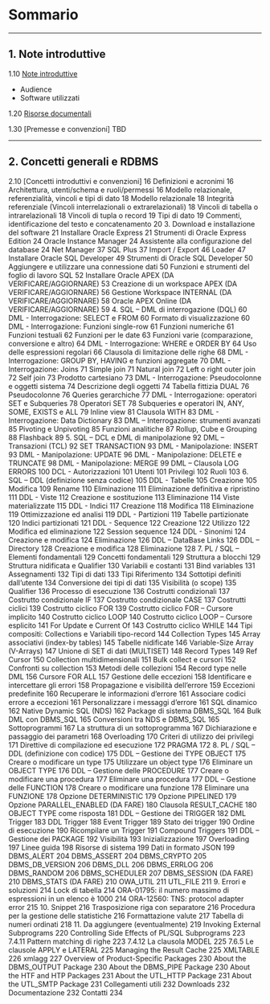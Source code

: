 # Sommario

-----------------------------------
## 1. Note introduttive

1.10 [Note introduttive](https://github.com/pmarconcini/DB_Oracle_Corso_Base/edit/master/110_note_introduttive.md)
- Audience
- Software utilizzati

1.20 [Risorse documentali](https://github.com/pmarconcini/DB_Oracle_Corso_Base/blob/master/120_risorse_documentali)

1.30 [Premesse e convenzioni] TBD

-----------------------------------
## 2. Concetti generali e RDBMS

2.10 [Concetti introduttivi e convenzioni]	16
Definizioni e acronimi	16
Architettura, utenti/schema e ruoli/permessi	16
Modello relazionale, referenzialità, vincoli e tipi di dato	18
Modello relazionale	18
Integrità referenziale (Vincoli interrelazionali o extrarelazionali)	18
Vincoli di tabella o intrarelazionali	18
Vincoli di tupla o record	19
Tipi di dato	19
Commenti, identificazione del testo e concatenamento	20
3.	Download e installazione del software	21
Installare Oracle Express	21
Strumenti di Oracle Express Edition	24
Oracle Instance Manager	24
Assistente alla configurazione del database	24
Net Manager	37
SQL Plus	37
Import / Export	46
Loader	47
Installare Oracle SQL Developer	49
Strumenti di Oracle SQL Developer	50
Aggiungere e utilizzare una connessione dati	50
Funzioni e strumenti del foglio di lavoro SQL	52
Installare Oracle APEX (DA VERIFICARE/AGGIORNARE)	53
Creazione di un workspace APEX (DA VERIFICARE/AGGIORNARE)	56
Gestione Workspace INTERNAL (DA VERIFICARE/AGGIORNARE)	58
Oracle APEX Online (DA VERIFICARE/AGGIORNARE)	59
4.	SQL – DML di interrogazione (DQL)	60
DML - Interrogazione: SELECT e FROM	60
Formato di visualizzazione	60
DML - Interrogazione: Funzioni single-row	61
Funzioni numeriche	61
Funzioni testuali	62
Funzioni per le date	63
Funzioni varie (comparazione, conversione e altro)	64
DML - Interrogazione: WHERE e ORDER BY	64
Uso delle espressioni regolari	66
Clausola di limitazione delle righe	68
DML - Interrogazione: GROUP BY, HAVING e funzioni aggregate	70
DML - Interrogazione: Joins	71
Simple join	71
Natural join	72
Left o right outer join	72
Self join	73
Prodotto cartesiano	73
DML - Interrogazione: Pseudocolonne e oggetti sistema	74
Descrizione degli oggetti	74
Tabella fittizia DUAL	76
Pseudocolonne	76
Queries gerarchiche	77
DML - Interrogazione: operatori SET e Subqueries	78
Operatori SET	78
Subqueries e operatori IN, ANY, SOME, EXISTS e ALL	79
Inline view	81
Clausola WITH	83
DML - Interrogazione: Data Dictionary	83
DML – Interrogazione: strumenti avanzati	85
Pivoting e Unpivoting	85
Funzioni analitiche	87
Rollup, Cube e Grouping	88
Flashback	89
5.	SQL – DCL e DML di manipolazione	92
DML – Transazioni (TCL)	92
SET TRANSACTION	93
DML - Manipolazione: INSERT	93
DML - Manipolazione: UPDATE	96
DML - Manipolazione: DELETE e TRUNCATE	98
DML - Manipolazione: MERGE	99
DML – Clausola LOG ERRORS	100
DCL - Autorizzazioni	101
Utenti	101
Privilegi	102
Ruoli	103
6.	SQL – DDL (definizione senza codice)	105
DDL - Tabelle	105
Creazione	105
Modifica	109
Rename	110
Eliminazione	111
Eliminazione definitiva e ripristino	111
DDL - Viste	112
Creazione e sostituzione	113
Eliminazione	114
Viste materializzate	115
DDL - Indici	117
Creazione	118
Modifica	118
Eliminazione	119
Ottimizzazione ed analisi	119
DDL - Partizioni	119
Tabelle partizionate	120
Indici partizionati	121
DDL - Sequence	122
Creazione	122
Utilizzo	122
Modifica ed eliminazione	122
Session sequence	124
DDL - Sinonimi	124
Creazione e modifica	124
Eliminazione	126
DDL – DataBase Links	126
DDL – Directory	128
Creazione e modifica	128
Eliminazione	128
7.	PL / SQL – Elementi fondamentali	129
Concetti fondamentali	129
Struttura a blocchi	129
Struttura nidificata e Qualifier	130
Variabili e costanti	131
Bind variables	131
Assegnamenti	132
Tipi di dati	133
Tipi Riferimento	134
Sottotipi definiti dall’utente	134
Conversione dei tipi di dati	135
Visibilità (o scope)	135
Qualifier	136
Processo di esecuzione	136
Costrutti condizionali	137
Costrutto condizionale IF	137
Costrutto condizionale CASE	137
Costrutti ciclici	139
Costrutto ciclico FOR	139
Costrutto ciclico FOR – Cursore implicito	140
Costrutto ciclico LOOP	140
Costrutto ciclico LOOP – Cursore esplicito	141
For Update e Current Of	143
Costrutto ciclico WHILE	144
Tipi compositi: Collections e Variabili tipo-record	144
Collection Types	145
Array associativi (index-by tables)	145
Tabelle nidificate	146
Variable-Size Array (V-Arrays)	147
Unione di SET di dati (MULTISET)	148
Record Types	149
Ref Cursor	150
Collection multidimensionali	151
Bulk collect e cursori	152
Confronti su collection	153
Metodi delle collezioni	154
Record type nelle DML	156
Cursore FOR ALL	157
Gestione delle eccezioni	158
Identificare e intercettare gli errori	158
Propagazione e visibilità dell’errore	159
Eccezioni predefinite	160
Recuperare le informazioni d’errore	161
Associare codici errore a eccezioni	161
Personalizzare i messaggi d’errore	161
SQL dinamico	162
Native Dynamic SQL (NDS)	162
Package di sistema DBMS_SQL	164
Bulk DML con DBMS_SQL	165
Conversioni tra NDS e DBMS_SQL	165
Sottoprogrammi	167
La struttura di un sottoprogramma	167
Dichiarazione e passaggio dei parametri	168
Overloading	170
Criteri di utilizzo dei privilegi	171
Direttive di compilazione ed esecuzione	172
PRAGMA	172
8.	PL / SQL – DDL (definizione con codice)	175
DDL – Gestione dei TYPE OBJECT	175
Creare o modificare un type	175
Utilizzare un object type	176
Eliminare un OBJECT TYPE	176
DDL – Gestione delle PROCEDURE	177
Creare o modificare una procedura	177
Eliminare una procedura	177
DDL – Gestione delle FUNCTION	178
Creare o modificare una funzione	178
Eliminare una FUNZIONE	178
Opzione DETERMINISTIC	179
Opzione PIPELINED	179
Opzione PARALLEL_ENABLED (DA FARE)	180
Clausola RESULT_CACHE	180
OBJECT TYPE come risposta	181
DDL – Gestione dei TRIGGER	182
DML Trigger	183
DDL Trigger	188
Event Trigger	189
Stato dei trigger	190
Ordine di esecuzione	190
Ricompilare un Trigger	191
Compound Triggers	191
DDL – Gestione dei PACKAGE	192
Visibilità	193
Inizializzazione	197
Overloading	197
Linee guida	198
Risorse di sistema	199
Dati in formato JSON	199
DBMS_ALERT	204
DBMS_ASSERT	204
DBMS_CRYPTO	205
DBMS_DB_VERSION	206
DBMS_DLL	206
DBMS_ERRLOG	206
DBMS_RANDOM	206
DBMS_SCHEDULER	207
DBMS_SESSION (DA FARE)	210
DBMS_STATS (DA FARE)	210
OWA_UTIL	211
UTL_FILE	211
9.	Errori e soluzioni	214
Lock di tabella	214
ORA-01795: il numero massimo di espressioni in un elenco è 1000	214
ORA-12560: TNS: protocol adapter error	215
10.	Snippet	216
Trasposizione riga con separatore	216
Procedura per la gestione delle statistiche	216
Formattazione valute	217
Tabella di numeri ordinati	218
11.	Da aggiungere (eventualmente)	219
Invoking External Subprograms	220
Controlling Side Effects of PL/SQL Subprograms	223
7.4.11 Pattern matching di righe	223
7.4.12 La clausola MODEL	225
7.6.5 Le clausole APPLY e LATERAL	225
Managing the Result Cache	225
XMLTABLE	226
xmlagg	227
Overview of Product-Specific Packages	230
About the DBMS_OUTPUT Package	230
About the DBMS_PIPE Package	230
About the HTF and HTP Packages	231
About the UTL_HTTP Package	231
About the UTL_SMTP Package	231
Collegamenti utili	232
Downloads	232
Documentazione	232
Contatti	234

